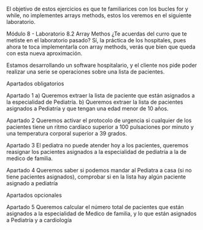 El objetivo de estos ejercicios es que te familiarices con los bucles for y while, no implementes arrays methods, estos los veremos en el siguiente laboratorio.

Módulo 8 - Laboratorio 8.2 Array Methos ¿Te acuerdas del curro que te metiste en el laboratorio pasado? Sí, la práctica de los hospitales, pues ahora te toca implementarla con array methods, verás que bien que queda con esta nueva aproximación.

Estamos desarrollando un software hospitalario, y el cliente nos pide poder realizar una serie se operaciones sobre una lista de pacientes.

Apartados obligatorios

Apartado 1 a) Queremos extraer la lista de paciente que están asignados a la especialidad de Pediatría. b) Queremos extraer la lista de pacientes asignados a Pediatría y que tengan una edad menor de 10 años.

Apartado 2 Queremos activar el protocolo de urgencia si cualquier de los pacientes tiene un ritmo cardíaco superior a 100 pulsaciones por minuto y una temperatura corporal superior a 39 grados.

Apartado 3 El pediatra no puede atender hoy a los pacientes, queremos reasignar los pacientes asignados a la especialidad de pediatría a la de medico de familia.

Apartado 4 Queremos saber si podemos mandar al Pediatra a casa (si no tiene pacientes asignados), comprobar si en la lista hay algún paciente asignado a pediatría

Apartados opcionales

Apartado 5 Queremos calcular el número total de pacientes que están asignados a la especialidad de Medico de familia, y lo que están asignados a Pediatría y a cardiología
